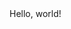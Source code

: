 <!DOCTYPE html>
<html lang = "en" dir = "ltr">
	<head>
		<meta charset ="utf-8">
		<title>hello</title>
	</head>
	<body>
	Hello, world!
	</body>
</html>
